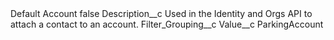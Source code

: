 <?xml version="1.0" encoding="UTF-8"?>
<CustomMetadata xmlns="http://soap.sforce.com/2006/04/metadata" xmlns:xsi="http://www.w3.org/2001/XMLSchema-instance" xmlns:xsd="http://www.w3.org/2001/XMLSchema">
    <label>Default Account</label>
    <protected>false</protected>
    <values>
        <field>Description__c</field>
        <value xsi:type="xsd:string">Used in the Identity and Orgs API to attach a contact to an account.</value>
    </values>
    <values>
        <field>Filter_Grouping__c</field>
        <value xsi:nil="true"/>
    </values>
    <values>
        <field>Value__c</field>
        <value xsi:type="xsd:string">ParkingAccount</value>
    </values>
</CustomMetadata>
